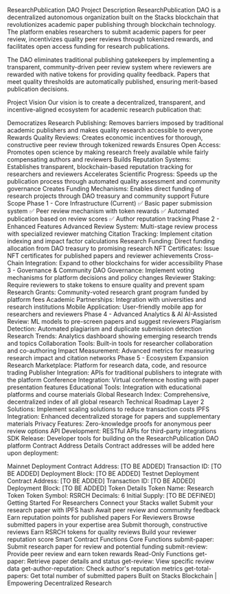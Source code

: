 ResearchPublication DAO
Project Description
ResearchPublication DAO is a decentralized autonomous organization built on the Stacks blockchain that revolutionizes academic paper publishing through blockchain technology. The platform enables researchers to submit academic papers for peer review, incentivizes quality peer reviews through tokenized rewards, and facilitates open access funding for research publications.

The DAO eliminates traditional publishing gatekeepers by implementing a transparent, community-driven peer review system where reviewers are rewarded with native tokens for providing quality feedback. Papers that meet quality thresholds are automatically published, ensuring merit-based publication decisions.

Project Vision
Our vision is to create a decentralized, transparent, and incentive-aligned ecosystem for academic research publication that:

Democratizes Research Publishing: Removes barriers imposed by traditional academic publishers and makes quality research accessible to everyone
Rewards Quality Reviews: Creates economic incentives for thorough, constructive peer review through tokenized rewards
Ensures Open Access: Promotes open science by making research freely available while fairly compensating authors and reviewers
Builds Reputation Systems: Establishes transparent, blockchain-based reputation tracking for researchers and reviewers
Accelerates Scientific Progress: Speeds up the publication process through automated quality assessment and community governance
Creates Funding Mechanisms: Enables direct funding of research projects through DAO treasury and community support
Future Scope
Phase 1 - Core Infrastructure (Current)
✅ Basic paper submission system
✅ Peer review mechanism with token rewards
✅ Automated publication based on review scores
✅ Author reputation tracking
Phase 2 - Enhanced Features
Advanced Review System: Multi-stage review process with specialized reviewer matching
Citation Tracking: Implement citation indexing and impact factor calculations
Research Funding: Direct funding allocation from DAO treasury to promising research
NFT Certificates: Issue NFT certificates for published papers and reviewer achievements
Cross-Chain Integration: Expand to other blockchains for wider accessibility
Phase 3 - Governance & Community
DAO Governance: Implement voting mechanisms for platform decisions and policy changes
Reviewer Staking: Require reviewers to stake tokens to ensure quality and prevent spam
Research Grants: Community-voted research grant program funded by platform fees
Academic Partnerships: Integration with universities and research institutions
Mobile Application: User-friendly mobile app for researchers and reviewers
Phase 4 - Advanced Analytics & AI
AI-Assisted Review: ML models to pre-screen papers and suggest reviewers
Plagiarism Detection: Automated plagiarism and duplicate submission detection
Research Trends: Analytics dashboard showing emerging research trends and topics
Collaboration Tools: Built-in tools for researcher collaboration and co-authoring
Impact Measurement: Advanced metrics for measuring research impact and citation networks
Phase 5 - Ecosystem Expansion
Research Marketplace: Platform for research data, code, and resource trading
Publisher Integration: APIs for traditional publishers to integrate with the platform
Conference Integration: Virtual conference hosting with paper presentation features
Educational Tools: Integration with educational platforms and course materials
Global Research Index: Comprehensive, decentralized index of all global research
Technical Roadmap
Layer 2 Solutions: Implement scaling solutions to reduce transaction costs
IPFS Integration: Enhanced decentralized storage for papers and supplementary materials
Privacy Features: Zero-knowledge proofs for anonymous peer review options
API Development: RESTful APIs for third-party integrations
SDK Release: Developer tools for building on the ResearchPublication DAO platform
Contract Address Details
Contract addresses will be added here upon deployment:

Mainnet Deployment
Contract Address: [TO BE ADDED]
Transaction ID: [TO BE ADDED]
Deployment Block: [TO BE ADDED]
Testnet Deployment
Contract Address: [TO BE ADDED]
Transaction ID: [TO BE ADDED]
Deployment Block: [TO BE ADDED]
Token Details
Token Name: Research Token
Token Symbol: RSRCH
Decimals: 6
Initial Supply: [TO BE DEFINED]
Getting Started
For Researchers
Connect your Stacks wallet
Submit your research paper with IPFS hash
Await peer review and community feedback
Earn reputation points for published papers
For Reviewers
Browse submitted papers in your expertise area
Submit thorough, constructive reviews
Earn RSRCH tokens for quality reviews
Build your reviewer reputation score
Smart Contract Functions
Core Functions
submit-paper: Submit research paper for review and potential funding
submit-review: Provide peer review and earn token rewards
Read-Only Functions
get-paper: Retrieve paper details and status
get-review: View specific review data
get-author-reputation: Check author's reputation metrics
get-total-papers: Get total number of submitted papers
Built on Stacks Blockchain | Empowering Decentralized Research

